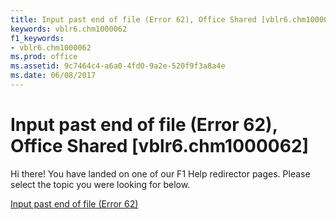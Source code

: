```yaml
---
title: Input past end of file (Error 62), Office Shared [vblr6.chm1000062]
keywords: vblr6.chm1000062
f1_keywords:
- vblr6.chm1000062
ms.prod: office
ms.assetid: 9c7464c4-a6a0-4fd0-9a2e-520f9f3a8a4e
ms.date: 06/08/2017
---
```



# Input past end of file (Error 62), Office Shared [vblr6.chm1000062]

Hi there! You have landed on one of our F1 Help redirector pages. Please select the topic you were looking for below.

[Input past end of file (Error 62)](http://msdn.microsoft.com/library/cd2a6984-2dae-66f0-ee55-14372a1d5f0a%28Office.15%29.aspx)

